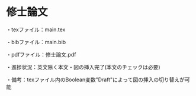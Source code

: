 # 修士論文

・texファイル：main.tex

・bibファイル：main.bib

・pdfファイル：修士論文.pdf

・進捗状況：英文除く本文・図の挿入完了(本文のチェックは必要)

・備考：texファイル内のBoolean変数"Draft"によって図の挿入の切り替えが可能
